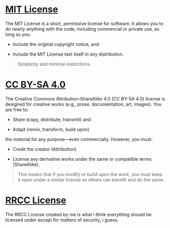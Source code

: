 # [MIT License](MIT.md)

The MIT License is a short, permissive license for software. It allows you to do nearly anything with the code, including commercial or private use, as long as you:

- Include the original copyright notice, and

- Include the MIT License text itself in any distribution.

> Simplicity and minimal restrictions.

# [CC BY-SA 4.0](CC-BY-SA-4.0.md)

The Creative Commons Attribution–ShareAlike 4.0 (CC BY-SA 4.0) license is designed for creative works (e.g., prose, documentation, art, images). You are free to:

- Share (copy, distribute, transmit) and

- Adapt (remix, transform, build upon)

the material for any purpose—even commercially. However, you must:

- Credit the creator (Attribution).

- License any derivative works under the same or compatible terms (ShareAlike).

> This means that if you modify or build upon the work, you must keep it open under a similar license so others can benefit and do the same.


# [RRCC License](RRCC.md)

The RRCC License created by me is what i think everything should be licensed under except for matters of security, i guess.
